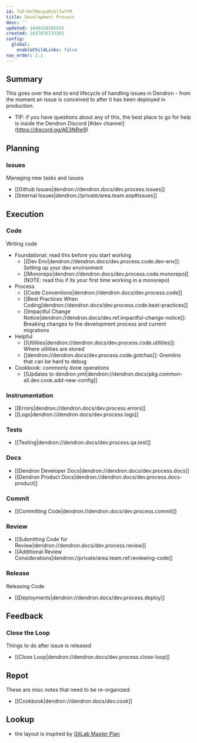 ```yaml
---
id: 7aFrHnTNespaRzhlTwftM
title: Development Process
desc: ''
updated: 1646420205455
created: 1637876733365
config:
  global:
    enableChildLinks: false
nav_order: 2.1
---
```


## Summary

This goes over the end to end lifecycle of handling issues in Dendron - from the moment an issue is conceived to after it has been deployed in production.

- TIP: if you have questions about any of this, the best place to go for help is inside the Dendron Discord [#dev channel] (https://discord.gg/AE3NRw9)

## Planning

### Issues

Managing new tasks and issues

- [[Github Issues|dendron://dendron.docs/dev.process.issues]]
- [[Internal Issues|dendron://private/area.team.sop#issues]]

## Execution

### Code

Writing code

- Foundational: read this before you start working
  - [[Dev Env|dendron://dendron.docs/dev.process.code.dev-env]]: Setting up your dev environment
  - [[Monorepo|dendron://dendron.docs/dev.process.code.monorepo]] (NOTE: read this if its your first time working in a monorepo)
- Process
  - [[Code Conventions|dendron://dendron.docs/dev.process.code]]
  - [[Best Practices When Coding|dendron://dendron.docs/dev.process.code.best-practices]]
  - [[Impactful Change Notice|dendron://dendron.docs/dev.ref.impactful-change-notice]]: Breaking changes to the development process and current migrations
- Helpful
  - [[Utilities|dendron://dendron.docs/dev.process.code.utilities]]: Where utilities are stored
  - [[dendron://dendron.docs/dev.process.code.gotchas]]: Gremlins that can be hard to debug
- Cookbook: commonly done operations
  - [[Updates to dendron.yml|dendron://dendron.docs/pkg.common-all.dev.cook.add-new-config]]

### Instrumentation

- [[Errors|dendron://dendron.docs/dev.process.errors]]
- [[Logs|dendron://dendron.docs/dev.process.logs]]

### Tests

- [[Testing|dendron://dendron.docs/dev.process.qa.test]]

### Docs

- [[Dendron Developer Docs|dendron://dendron.docs/dev.process.docs]]
- [[Dendron Product Docs|dendron://dendron.docs/dev.process.docs-product]]

### Commit

- [[Committing Code|dendron://dendron.docs/dev.process.commit]]

### Review

- [[Submitting Code for Review|dendron://dendron.docs/dev.process.review]]
- [[Additional Review Considerations|dendron://private/area.team.ref.reviewing-code]]

### Release

Releasing Code

- [[Deployments|dendron://dendron.docs/dev.process.deploy]]

## Feedback

### Close the Loop

Things to do after issue is released

- [[Close Loop|dendron://dendron.docs/dev.process.close-loop]]

## Repot

These are misc notes that need to be re-organized:

- [[Cookbook|dendron://dendron.docs/dev.cook]]

## Lookup

- the layout is inspired by [GitLab Master Plan](https://about.gitlab.com/blog/2016/09/13/gitlab-master-plan/)
